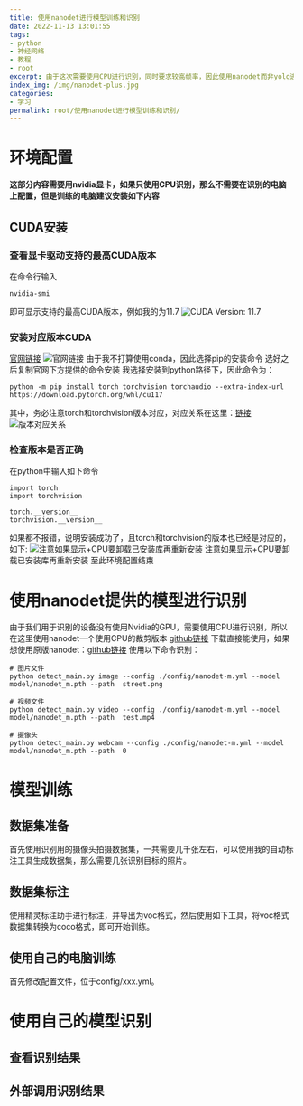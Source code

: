 ```yaml
---
title: 使用nanodet进行模型训练和识别
date: 2022-11-13 13:01:55
tags:
- python
- 神经网络
- 教程
- root
excerpt: 由于这次需要使用CPU进行识别，同时要求较高帧率，因此使用nanodet而非yolo进行目标识别，同时这也是我第一次尝试模型训练，如有错误欢迎指出
index_img: /img/nanodet-plus.jpg
categories: 
- 学习
permalink: root/使用nanodet进行模型训练和识别/
---
```

# 环境配置
**这部分内容需要用nvidia显卡，如果只使用CPU识别，那么不需要在识别的电脑上配置，但是训练的电脑建议安装如下内容**
## CUDA安装
### 查看显卡驱动支持的最高CUDA版本
在命令行输入
```
nvidia-smi
```
即可显示支持的最高CUDA版本，例如我的为11.7
![CUDA Version: 11.7](20221114150744.png)
### 安装对应版本CUDA
[官网链接](https://pytorch.org/get-started/locally/ "官网链接")
![官网链接](20221114150417.png)
由于我不打算使用conda，因此选择pip的安装命令
选好之后复制官网下方提供的命令安装
我选择安装到python路径下，因此命令为：
```
python -m pip install torch torchvision torchaudio --extra-index-url https://download.pytorch.org/whl/cu117
```
其中，务必注意torch和torchvision版本对应，对应关系在这里：[链接](https://github.com/pytorch/vision#installation "链接")
![版本对应关系](20221114151335.png)
### 检查版本是否正确
在python中输入如下命令
```
import torch
import torchvision

torch.__version__
torchvision.__version__
```
如果都不报错，说明安装成功了，且torch和torchvision的版本也已经是对应的，如下:
![注意如果显示+CPU要卸载已安装库再重新安装](20221114151619.png)
注意如果显示+CPU要卸载已安装库再重新安装
至此环境配置结束

# 使用nanodet提供的模型进行识别
由于我们用于识别的设备没有使用Nvidia的GPU，需要使用CPU进行识别，所以在这里使用nanodet一个使用CPU的裁剪版本
[github链接](https://github.com/guo-pu/NanoDet-PyTorch-CPU "github链接")
下载直接能使用，如果想使用原版nanodet：[github链接](https://github.com/RangiLyu/nanodet "github链接")
使用以下命令识别：
```
# 图片文件
python detect_main.py image --config ./config/nanodet-m.yml --model model/nanodet_m.pth --path  street.png

# 视频文件
python detect_main.py video --config ./config/nanodet-m.yml --model model/nanodet_m.pth --path  test.mp4

# 摄像头
python detect_main.py webcam --config ./config/nanodet-m.yml --model model/nanodet_m.pth --path  0
```

# 模型训练
## 数据集准备
首先使用识别用的摄像头拍摄数据集，一共需要几千张左右，可以使用我的自动标注工具生成数据集，那么需要几张识别目标的照片。
## 数据集标注
使用精灵标注助手进行标注，并导出为voc格式，然后使用如下工具，将voc格式数据集转换为coco格式，即可开始训练。
## 使用自己的电脑训练
首先修改配置文件，位于config/xxx.yml。

# 使用自己的模型识别
## 查看识别结果

## 外部调用识别结果
